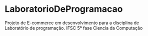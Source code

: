 # LaboratorioDeProgramacao
Projeto de E-commerce em desenvolvimento para a disciplina de Laboratório de programação. IFSC 5ª fase Ciencia da Computação
